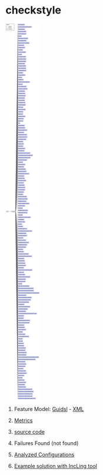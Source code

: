 # checkstyle

![image](https://raw.githubusercontent.com/fischerJF/challenge/master/featureModel/check.jpg)

1. Feature Model: [Guidsl](https://github.com/fischerJF/challenge/blob/master/workspace_IncLing/checkstyle/modified-model.m) - [XML](https://github.com/fischerJF/challenge/blob/master/workspace_IncLing/checkstyle/model.xml)

2. [Metrics](https://github.com/fischerJF/challenge/blob/master/metrics/checkstyle.csv)
 
3. [source code](https://github.com/fischerJF/challenge/tree/master/workspace_IncLing/checkstyle)

4. Failures Found (not found)

5. [Analyzed Configurations](https://github.com/fischerJF/challenge/tree/master/workspace_IncLing/Tools/All_valid_conf/checkstyle/products)

6. [Example solution with IncLing tool](https://github.com/fischerJF/challenge/tree/master/workspace_IncLing/Tools/IncLing/checkstyle/products)